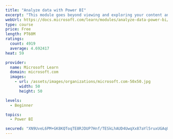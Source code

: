 ```yaml
---
title: "Analyze data with Power BI"
excerpt: "This module goes beyond viewing and exploring your content and explains how to interact with it by working with reports and dashboards to uncover and share new business insights."
webUrl: https://docs.microsoft.com/learn/modules/analyze-data-power-bi/
type: course
price: Free
length: PT60M
ratings:
  count: 4919
  average: 4.692417
heat: 59

provider:
  name: Microsoft Learn
  domain: microsoft.com
  images:
    - url: /assets/images/organizations/microsoft.com-50x50.jpg
      width: 50
      height: 50

levels:
  - Beginner

topics:
  - Power BI

secured: "XN9UveL6PM+GK8KQToqTE8RJDUP7Hnf/TESkLhAUD4UwqXx87aYl5ruxUGAqUH1WauVzBUILje6n4DI4buYQr/n9uVyN8GAT9gMmcFPgmT2yctRyqxxvOzmBUKI6mE4+b6jpmK4HjeDu5qIALPss44PBcFAyl+iTQDjEuh22Zrx+2qPr594GOO2zilPzScZWfqEwWzcR7W2Vhca2mp8Kx+CA20nYcnYyZu6eddLahVCoqfBNSlrjemr2E8yz7yFKyuOQpk/ANG5SLaPKnSPZ109xtClHnGGohBGUVD4bN798kuw2SD74aFgIdD+XiGzLs34Ml4EJW5u1E9Tn1n9KRbl1wGDewvJnUs/5GNYaM2FkECW4H2ugqaldWU5LUpwHW1pMRZEkf2QHuTTGY6QvXb7JhxU515iYvfpjx9nIosI=;kc7yOYBbwPVFOta0db6skw=="
---
```


